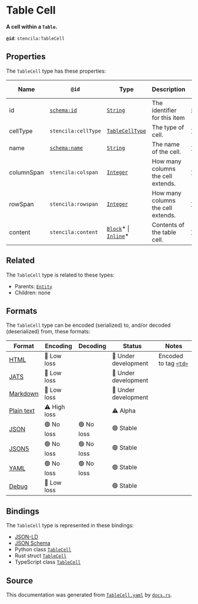 # Table Cell

**A cell within a `Table`.**

**`@id`**: `stencila:TableCell`

## Properties

The `TableCell` type has these properties:

| Name       | `@id`                                    | Type                                                                                                                                                                                                | Description                         | Inherited from                                                                                          |
| ---------- | ---------------------------------------- | --------------------------------------------------------------------------------------------------------------------------------------------------------------------------------------------------- | ----------------------------------- | ------------------------------------------------------------------------------------------------------- |
| id         | [`schema:id`](https://schema.org/id)     | [`String`](https://github.com/stencila/stencila/blob/main/docs/reference/schema/data/string.md)                                                                                                     | The identifier for this item        | [`Entity`](https://github.com/stencila/stencila/blob/main/docs/reference/schema/other/entity.md)        |
| cellType   | `stencila:cellType`                      | [`TableCellType`](https://github.com/stencila/stencila/blob/main/docs/reference/schema/works/table-cell-type.md)                                                                                    | The type of cell.                   | [`TableCell`](https://github.com/stencila/stencila/blob/main/docs/reference/schema/works/table-cell.md) |
| name       | [`schema:name`](https://schema.org/name) | [`String`](https://github.com/stencila/stencila/blob/main/docs/reference/schema/data/string.md)                                                                                                     | The name of the cell.               | [`TableCell`](https://github.com/stencila/stencila/blob/main/docs/reference/schema/works/table-cell.md) |
| columnSpan | `stencila:colspan`                       | [`Integer`](https://github.com/stencila/stencila/blob/main/docs/reference/schema/data/integer.md)                                                                                                   | How many columns the cell extends.  | [`TableCell`](https://github.com/stencila/stencila/blob/main/docs/reference/schema/works/table-cell.md) |
| rowSpan    | `stencila:rowspan`                       | [`Integer`](https://github.com/stencila/stencila/blob/main/docs/reference/schema/data/integer.md)                                                                                                   | How many columns the cell extends.  | [`TableCell`](https://github.com/stencila/stencila/blob/main/docs/reference/schema/works/table-cell.md) |
| content    | `stencila:content`                       | [`Block`](https://github.com/stencila/stencila/blob/main/docs/reference/schema/prose/block.md)* \| [`Inline`](https://github.com/stencila/stencila/blob/main/docs/reference/schema/prose/inline.md)* | Contents of the table cell.         | [`TableCell`](https://github.com/stencila/stencila/blob/main/docs/reference/schema/works/table-cell.md) |

## Related

The `TableCell` type is related to these types:

- Parents: [`Entity`](https://github.com/stencila/stencila/blob/main/docs/reference/schema/other/entity.md)
- Children: none

## Formats

The `TableCell` type can be encoded (serialized) to, and/or decoded (deserialized) from, these formats:

| Format                                                                                        | Encoding         | Decoding     | Status                 | Notes                                                                                 |
| --------------------------------------------------------------------------------------------- | ---------------- | ------------ | ---------------------- | ------------------------------------------------------------------------------------- |
| [HTML](https://github.com/stencila/stencila/blob/main/docs/reference/formats/html.md)         | 🔷 Low loss       |              | 🚧 Under development    | Encoded to tag [`<td>`](https://developer.mozilla.org/en-US/docs/Web/HTML/Element/td) |
| [JATS](https://github.com/stencila/stencila/blob/main/docs/reference/formats/jats.md)         | 🔷 Low loss       |              | 🚧 Under development    |                                                                                       |
| [Markdown](https://github.com/stencila/stencila/blob/main/docs/reference/formats/markdown.md) | 🔷 Low loss       |              | 🚧 Under development    |                                                                                       |
| [Plain text](https://github.com/stencila/stencila/blob/main/docs/reference/formats/text.md)   | ⚠️ High loss     |              | ⚠️ Alpha               |                                                                                       |
| [JSON](https://github.com/stencila/stencila/blob/main/docs/reference/formats/json.md)         | 🟢 No loss        | 🟢 No loss    | 🟢 Stable               |                                                                                       |
| [JSON5](https://github.com/stencila/stencila/blob/main/docs/reference/formats/json5.md)       | 🟢 No loss        | 🟢 No loss    | 🟢 Stable               |                                                                                       |
| [YAML](https://github.com/stencila/stencila/blob/main/docs/reference/formats/yaml.md)         | 🟢 No loss        | 🟢 No loss    | 🟢 Stable               |                                                                                       |
| [Debug](https://github.com/stencila/stencila/blob/main/docs/reference/formats/debug.md)       | 🔷 Low loss       |              | 🟢 Stable               |                                                                                       |

## Bindings

The `TableCell` type is represented in these bindings:

- [JSON-LD](https://stencila.dev/TableCell.jsonld)
- [JSON Schema](https://stencila.dev/TableCell.schema.json)
- Python class [`TableCell`](https://github.com/stencila/stencila/blob/main/python/stencila/types/table_cell.py)
- Rust struct [`TableCell`](https://github.com/stencila/stencila/blob/main/rust/schema/src/types/table_cell.rs)
- TypeScript class [`TableCell`](https://github.com/stencila/stencila/blob/main/typescript/src/types/TableCell.ts)

## Source

This documentation was generated from [`TableCell.yaml`](https://github.com/stencila/stencila/blob/main/schema/TableCell.yaml) by [`docs.rs`](https://github.com/stencila/stencila/blob/main/rust/schema-gen/src/docs.rs).